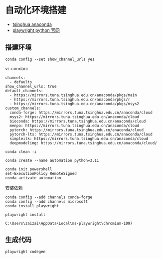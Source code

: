 # 自动化环境搭建
- [tsinghua anaconda](https://mirrors.tuna.tsinghua.edu.cn/help/anaconda/)
- [playwright python 官网](https://playwright.dev/python/docs/intro)

## 搭建环境
```shell
conda config --set show_channel_urls yes
```

vi .condarc
```text
channels:
  - defaults
show_channel_urls: true
default_channels:
  - https://mirrors.tuna.tsinghua.edu.cn/anaconda/pkgs/main
  - https://mirrors.tuna.tsinghua.edu.cn/anaconda/pkgs/r
  - https://mirrors.tuna.tsinghua.edu.cn/anaconda/pkgs/msys2
custom_channels:
  conda-forge: https://mirrors.tuna.tsinghua.edu.cn/anaconda/cloud
  msys2: https://mirrors.tuna.tsinghua.edu.cn/anaconda/cloud
  bioconda: https://mirrors.tuna.tsinghua.edu.cn/anaconda/cloud
  menpo: https://mirrors.tuna.tsinghua.edu.cn/anaconda/cloud
  pytorch: https://mirrors.tuna.tsinghua.edu.cn/anaconda/cloud
  pytorch-lts: https://mirrors.tuna.tsinghua.edu.cn/anaconda/cloud
  simpleitk: https://mirrors.tuna.tsinghua.edu.cn/anaconda/cloud
  deepmodeling: https://mirrors.tuna.tsinghua.edu.cn/anaconda/cloud/
```
```shell
conda clean -i
```

```shell
conda create --name automation python=3.11

conda init powershell
set-ExecutionPolicy RemoteSigned
conda activate automation
```

安装依赖
```shell
conda config --add channels conda-forge
conda config --add channels microsoft
conda install playwright

playwright install

C:\Users\zaizai\AppData\Local\ms-playwright\chromium-1097
```

## 生成代码
```shell
playwright codegen
```